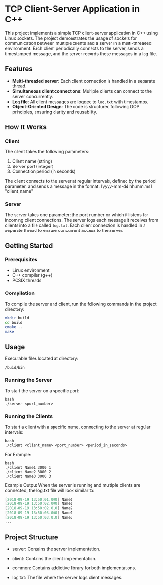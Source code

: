 # TCP Client-Server Application in C++

This project implements a simple TCP client-server application in C++ using Linux sockets. The project demonstrates the usage of sockets for communication between multiple clients and a server in a multi-threaded environment. Each client periodically connects to the server, sends a timestamped message, and the server records these messages in a log file.

## Features

- **Multi-threaded server**: Each client connection is handled in a separate thread.
- **Simultaneous client connections**: Multiple clients can connect to the server concurrently.
- **Log file**: All client messages are logged to `log.txt` with timestamps.
- **Object-Oriented Design**: The code is structured following OOP principles, ensuring clarity and reusability.

## How It Works

### Client

The client takes the following parameters:
1. Client name (string)
2. Server port (integer)
3. Connection period (in seconds)

The client connects to the server at regular intervals, defined by the period parameter, and sends a message in the format:
[yyyy-mm-dd hh:mm.ms] "client_name"

### Server

The server takes one parameter: the port number on which it listens for incoming client connections. The server logs each message it receives from clients into a file called `log.txt`. Each client connection is handled in a separate thread to ensure concurrent access to the server.

## Getting Started

### Prerequisites

- Linux environment
- C++ compiler (g++)
- POSIX threads

### Compilation

To compile the server and client, run the following commands in the project directory:

```bash
mkdir build
cd build
cmake ..
make
```

## Usage

Executable files located at directory:

```bash
/buid/bin
```

### Running the Server
To start the server on a specific port:

```
bash
./server <port_number>
```

### Running the Clients
To start a client with a specific name, connecting to the server at regular intervals:

```
bash
./client <client_name> <port_number> <period_in_seconds>
```
For Example: 

```
bash
./client Name1 3000 1
./client Name2 3000 2
./client Name3 3000 3

```
Example Output
When the server is running and multiple clients are connected, the log.txt file will look similar to:
```csharp
[2018-09-19 13:50:01.000] Name1
[2018-09-19 13:50:02.000] Name1
[2018-09-19 13:50:02.010] Name2
[2018-09-19 13:50:03.000] Name1
[2018-09-19 13:50:03.010] Name3
...
```

## Project Structure
- server: Contains the server implementation.

- client: Contains the client implementation.

- common: Contains addictive library for both implementations.
- log.txt: The file where the server logs client messages.
